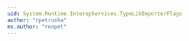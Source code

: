 ```yaml
---
uid: System.Runtime.InteropServices.TypeLibImporterFlags
author: "rpetrusha"
ms.author: "ronpet"
---
```

